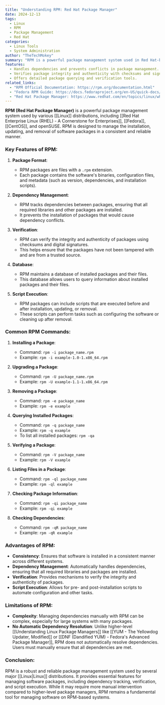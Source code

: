 ```yaml
---
title: "Understanding RPM: Red Hat Package Manager"
date: 2024-12-13
tags:
  - Linux
  - RPM
  - Package Management
  - Red Hat
categories:
  - Linux Tools
  - System Administration
author: "TheTechMokey"
summary: "RPM is a powerful package management system used in Red Hat-based Linux distributions, offering robust features for installation, updating, and verification of software packages."
features:
  - Handles dependencies and prevents conflicts in package management.
  - Verifies package integrity and authenticity with checksums and signatures.
  - Offers detailed package querying and verification tools.
related_links:
  - "RPM Official Documentation: https://rpm.org/documentation.html"
  - "Fedora RPM Guide: https://docs.fedoraproject.org/en-US/quick-docs/dnf-and-rpm/"
  - "Red Hat Package Manager: https://www.redhat.com/en/topics/linux/what-is-rpm-package-manager"
---
```



**RPM (Red Hat Package Manager)** is a powerful package management system used by various [[Linux]] distributions, including [[Red Hat Enterprise Linux (RHEL) - A Cornerstone for Enterprises]], [[Fedora]], [[CentOS]], and openSUSE. RPM is designed to manage the installation, updating, and removal of software packages in a consistent and reliable manner.

### Key Features of RPM:

1. **Package Format**:
    
    - RPM packages are files with a `.rpm` extension.
    - Each package contains the software's binaries, configuration files, and metadata (such as version, dependencies, and installation scripts).
2. **Dependency Management**:
    
    - RPM tracks dependencies between packages, ensuring that all required libraries and other packages are installed.
    - It prevents the installation of packages that would cause dependency conflicts.
3. **Verification**:
    
    - RPM can verify the integrity and authenticity of packages using checksums and digital signatures.
    - This helps ensure that the packages have not been tampered with and are from a trusted source.
4. **Database**:
    
    - RPM maintains a database of installed packages and their files.
    - This database allows users to query information about installed packages and their files.
5. **Script Execution**:
    
    - RPM packages can include scripts that are executed before and after installation, updating, or removal.
    - These scripts can perform tasks such as configuring the software or cleaning up after removal.

### Common RPM Commands:

1. **Installing a Package**:
    
    - Command: `rpm -i package_name.rpm`
    - Example: `rpm -i example-1.0-1.x86_64.rpm`
2. **Upgrading a Package**:
    
    - Command: `rpm -U package_name.rpm`
    - Example: `rpm -U example-1.1-1.x86_64.rpm`
3. **Removing a Package**:
    
    - Command: `rpm -e package_name`
    - Example: `rpm -e example`
4. **Querying Installed Packages**:
    
    - Command: `rpm -q package_name`
    - Example: `rpm -q example`
    - To list all installed packages: `rpm -qa`
5. **Verifying a Package**:
    
    - Command: `rpm -V package_name`
    - Example: `rpm -V example`
6. **Listing Files in a Package**:
    
    - Command: `rpm -ql package_name`
    - Example: `rpm -ql example`
7. **Checking Package Information**:
    
    - Command: `rpm -qi package_name`
    - Example: `rpm -qi example`
8. **Checking Dependencies**:
    
    - Command: `rpm -qR package_name`
    - Example: `rpm -qR example`

### Advantages of RPM:

- **Consistency**: Ensures that software is installed in a consistent manner across different systems.
- **Dependency Management**: Automatically handles dependencies, ensuring that all required libraries and packages are installed.
- **Verification**: Provides mechanisms to verify the integrity and authenticity of packages.
- **Script Execution**: Allows for pre- and post-installation scripts to automate configuration and other tasks.

### Limitations of RPM:

- **Complexity**: Managing dependencies manually with RPM can be complex, especially for large systems with many packages.
- **No Automatic Dependency Resolution**: Unlike higher-level [[Understanding Linux Package Managers]] like [[YUM - The Yellowdog Updater, Modified]] or [[DNF (Dandified YUM) - Fedora's Advanced Package Manager]], RPM does not automatically resolve dependencies. Users must manually ensure that all dependencies are met.

### Conclusion:

RPM is a robust and reliable package management system used by several major [[Linux|Linux]] distributions. It provides essential features for managing software packages, including dependency tracking, verification, and script execution. While it may require more manual intervention compared to higher-level package managers, RPM remains a fundamental tool for managing software on RPM-based systems.